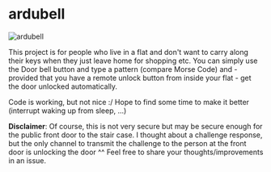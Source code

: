 # ardubell

![ardubell](https://user-images.githubusercontent.com/80353196/117711451-902cc100-b1d3-11eb-9bf4-b9d8d8491f73.png)

This project is for people who live in a flat and don't want to carry along their keys when they just leave home for shopping etc. You can simply use the Door bell button and type a pattern (compare Morse Code) and - provided that you have a remote unlock button from inside your flat - get the door unlocked automatically.

Code is working, but not nice :/ Hope to find some time to make it better (interrupt waking up from sleep, ...)

**Disclaimer**: Of course, this is not very secure but may be secure enough for the public front door to the stair case. I thought about a challenge response, but the only channel to transmit the challenge to the person at the front door is unlocking the door ^^ Feel free to share your thoughts/improvements in an issue. 
